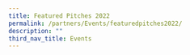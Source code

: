 ```yaml
---
title: Featured Pitches 2022
permalink: /partners/Events/featuredpitches2022/
description: ""
third_nav_title: Events
---
```

